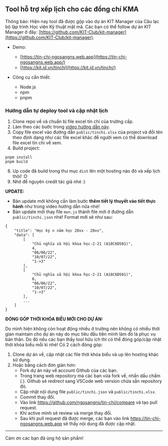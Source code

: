 ## Tool hỗ trợ xếp lịch cho các đồng chí KMA

Thông báo: Hiện nay tool đã được gộp vào dự án KIT Manager của Câu lạc bộ lập trình Học viện Kỹ thuật mật mã. Các bạn có
thể follow dự án KIT Manager ở đây: [https://github.com/KIT-Club/kit-manager](https://github.com/KIT-Club/kit-manager).

- Demo:
    - [https://tin-chi-ngosangns.web.app](https://tin-chi-ngosangns.web.app/)
    - [https://kit.id.vn/tinchi](https://kit.id.vn/tinchi/)

- Công cụ cần thiết:
    - Node.js
    - npm
    - pnpm

### Hướng dẫn tự deploy tool và cập nhật lịch

1. Clone repo về và chuẩn bị file excel tín chỉ của trường cấp.
2. Làm theo các bước trong [video hướng dẫn này](https://www.youtube.com/watch?v=rQEv9uwFc18).
3. Copy file excel vào đường dẫn `public/tinchi.xlsx` của project và đổi tên theo định dạng như các file excel khác để
   người xem có thể download file excel tín chỉ về xem.
5. Build project:

```
pnpm install
pnpm build
```

8. Up code đã build trong thư mục `dist` lên một hosting nào đó và xếp lịch thôi! :D
9. Nhớ để nguyên credit tác giả nhé :)

**UPDATE:**

- Bản update mới không cần làm bước **thêm tiết lý thuyết vào tiết thực hành** như trong video hướng dẫn nữa nhé!
- Bản update mới thay file `mon.js` thành file mới ở đường dẫn `public/tinchi.json` nhé! Format mới sẽ như sau:

```
{
    "title": "Học kỳ n năm học 20xx - 20xx",
    "data": [
        [
            "Chủ nghĩa xã hội khoa học-2-21 (A18C6D501)",
            4,
            "06/06/22",
            "10/07/22",
            "1->3"
        ],
        [
            "Chủ nghĩa xã hội khoa học-2-21 (A18C6D501)",
            6,
            "06/06/22",
            "10/07/22",
            "1->3"
        ],
        ...
    ]
}
```

**ĐÓNG GÓP THỜI KHÓA BIỂU MỚI CHO DỰ ÁN:**

Do mình hiện không còn hoạt động nhiều ở trường nên không có nhiều thời gian maintain cho dự án này do mục tiêu đầu tiên mình làm đó là phục vụ bản thân. Do đó nếu các bạn thấy tool hữu ích thì có thể đóng góp/cập nhật thời khóa biểu mỗi kì nhé! Có 2 cách đóng góp:

1. Clone dự án về, cập nhật các file thời khóa biểu và up lên hosting khác sử dụng.
2. Hoặc bằng cách đơn giản hơn:
    - Fork dự án này về account Github của các bạn.
    - Trong trang web repository mà các bạn vừa fork về, nhấn dấu chấm (.). Github sẽ redirect sang VSCode web version chứa sẵn repository đó.
    - Cập nhật nội dung file `public/tinchi.json` và `public/tinchi.xlsx`.
    - Commit thay đổi.
    - Vào link https://github.com/ngosangns/tin-chi/compare và tạo pull request.
    - Khi active mình sẽ review và merge thay đổi.
    - Sau khi pull request đã được merge, các bạn vào link https://tin-chi-ngosangns.web.app sẽ thấy nội dung đã được cập nhật.

---

Cảm ơn các bạn đã ủng hộ sản phẩm!